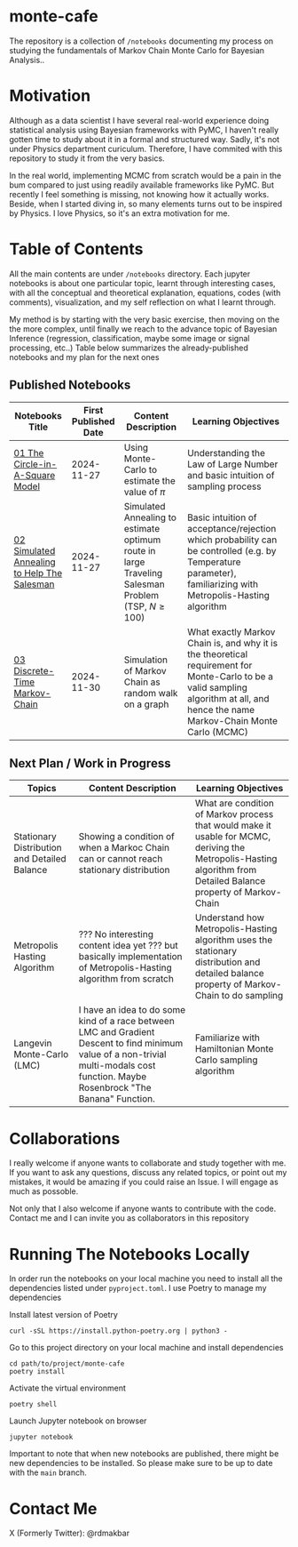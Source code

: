 # monte-cafe

The repository is a collection of `/notebooks` documenting my process on studying the fundamentals of Markov Chain Monte Carlo for Bayesian Analysis..

# Motivation

Although as a data scientist I have several real-world experience doing statistical analysis using Bayesian frameworks with PyMC, I haven't really gotten time to study about it in a formal and structured way. Sadly, it's not under Physics department curiculum. Therefore, I have commited with this repository to study it from the very basics.

In the real world, implementing MCMC from scratch would be a pain in the bum compared to just using readily available frameworks like PyMC. But recently I feel something is missing, not knowing how it actually works. Beside, when I started diving in, so many elements turns out to be inspired by Physics. I love Physics, so it's an extra motivation for me.

# Table of Contents

All the main contents are under `/notebooks` directory. Each jupyter notebooks is about one particular topic, learnt through interesting cases, with all the conceptual and theoretical explanation, equations, codes (with comments), visualization, and my self reflection on what I learnt through. 

My method is by starting with the very basic exercise, then moving on the the more complex, until finally we reach to the advance topic of Bayesian Inference (regression, classification, maybe some image or signal processing, etc..) Table below summarizes the already-published notebooks and my plan for the next ones

## Published Notebooks
| Notebooks Title | First Published Date | Content  Description | Learning Objectives |
|-----------------|-----------------|-------------|----------|
| [01 The Circle-in-A-Square Model](https://github.com/ridhoma/monte-cafe/blob/main/notebooks/01%20The%20Circle-in-A-Square%20Model.ipynb) |2024-11-27    | Using Monte-Carlo to estimate the value of $\pi$         | Understanding the Law of Large Number and basic intuition of sampling process      |
| [02 Simulated Annealing to Help The Salesman](https://github.com/ridhoma/monte-cafe/blob/main/notebooks/02%20Simulated%20Annealing%20to%20Help%20The%20Salesman.ipynb) |2024-11-27    | Simulated Annealing to estimate optimum route in large Traveling Salesman Problem (TSP, $N \ge 100$)        | Basic intuition of acceptance/rejection which probability can be controlled (e.g. by Temperature parameter), familiarizing with Metropolis-Hasting algorithm    |
| [03 Discrete-Time Markov-Chain](https://github.com/ridhoma/monte-cafe/blob/main/notebooks/03%20Discrete-Time%20Markov%20Chain.ipynb)    | 2024-11-30 | Simulation of Markov Chain as random walk on a graph | What exactly Markov Chain is, and why it is the theoretical requirement for Monte-Carlo to be a valid sampling algorithm at all, and hence the name Markov-Chain Monte Carlo (MCMC) |

## Next Plan / Work in Progress
| Topics | Content Description | Learning Objectives |
|--------|-------------|---------------------|
| Stationary Distribution and Detailed Balance    | Showing a condition of when a Markoc Chain can or cannot reach stationary distribution | What are condition of Markov process that would make it usable for MCMC, deriving the Metropolis-Hasting algorithm from Detailed Balance property of Markov-Chain |
| Metropolis Hasting Algorithm    | ??? No interesting content idea yet ??? but basically implementation of Metropolis-Hasting algorithm from scratch    | Understand how Metropolis-Hasting algorithm uses the stationary distribution and detailed balance property of Markov-Chain to do sampling |
| Langevin Monte-Carlo (LMC)    | I have an idea to do some kind of a race between LMC and Gradient Descent to find minimum value of a non-trivial multi-modals cost function. Maybe Rosenbrock "The Banana" Function.         | Familiarize with Hamiltonian Monte Carlo sampling algorithm                 |



# Collaborations

I really welcome if anyone wants to collaborate and study together with me. If you want to ask any questions, discuss any related topics, or point out my mistakes, it would be amazing if you could raise an Issue. I will engage as much as possoble. 

Not only that I also welcome if anyone wants to contribute with the code. Contact me and I can invite you as collaborators in this repository


# Running The Notebooks Locally

In order run the notebooks on your local machine you need to install all the dependencies listed under `pyproject.toml`. I use Poetry to manage my dependencies

Install latest version of Poetry
```
curl -sSL https://install.python-poetry.org | python3 -
```

Go to this project directory on your local machine and install dependencies
```
cd path/to/project/monte-cafe
poetry install
```

Activate the virtual environment
```
poetry shell
```

Launch Jupyter notebook on browser
```
jupyter notebook
```

Important to note that when new notebooks are published, there might be new dependencies to be installed. So please make sure to be up to date with the `main` branch.


# Contact Me

X (Formerly Twitter): @rdmakbar
